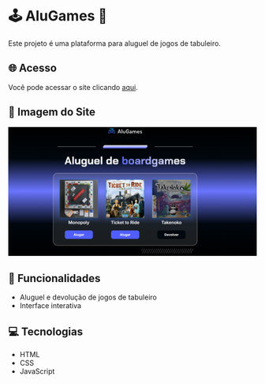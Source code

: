 # 🕹️ AluGames 🎲

Este projeto é uma plataforma para aluguel de jogos de tabuleiro.

## 🌐 Acesso

Você pode acessar o site clicando [aqui](https://alu-games-three.vercel.app/).

## 📸 Imagem do Site

![Imagem do Site](./img/alugames.PNG)

## 🚀 Funcionalidades

- Aluguel e devolução de jogos de tabuleiro
- Interface interativa

## 💻 Tecnologias

- HTML
- CSS
- JavaScript


